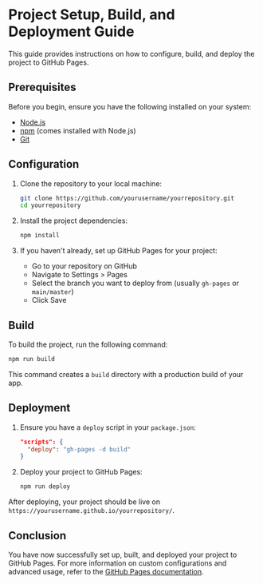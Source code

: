 # Project Setup, Build, and Deployment Guide

This guide provides instructions on how to configure, build, and deploy the project to GitHub Pages.

## Prerequisites

Before you begin, ensure you have the following installed on your system:
- [Node.js](https://nodejs.org/)
- [npm](https://www.npmjs.com/) (comes installed with Node.js)
- [Git](https://git-scm.com/)

## Configuration

1. Clone the repository to your local machine:
   ```bash
   git clone https://github.com/yourusername/yourrepository.git
   cd yourrepository
   ```

2. Install the project dependencies:
   ```bash
   npm install
   ```

3. If you haven't already, set up GitHub Pages for your project:
   - Go to your repository on GitHub
   - Navigate to Settings > Pages
   - Select the branch you want to deploy from (usually `gh-pages` or `main/master`)
   - Click Save

## Build

To build the project, run the following command:
```bash
npm run build
```
This command creates a `build` directory with a production build of your app.

## Deployment

1. Ensure you have a `deploy` script in your `package.json`:
   ```json
   "scripts": {
     "deploy": "gh-pages -d build"
   }
   ```

2. Deploy your project to GitHub Pages:
   ```bash
   npm run deploy
   ```

After deploying, your project should be live on `https://yourusername.github.io/yourrepository/`.

## Conclusion

You have now successfully set up, built, and deployed your project to GitHub Pages. For more information on custom configurations and advanced usage, refer to the [GitHub Pages documentation](https://docs.github.com/en/pages).